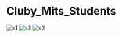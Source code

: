 # Cluby_Mits_Students

![s1](https://github.com/Saksham14coder/Cluby_Mits_Students/assets/112418122/c2d2a635-aeb9-4113-8d12-c613e7831d05)
![s3](https://github.com/Saksham14coder/Cluby_Mits_Students/assets/112418122/d7a52f22-91c0-4663-9b5b-3824b7ea62ce)
![s2](https://github.com/Saksham14coder/Cluby_Mits_Students/assets/112418122/cb5a9c8f-0d8f-4ce9-8dd5-a9211cae3766)
